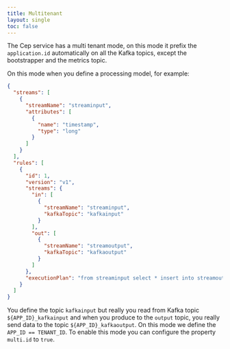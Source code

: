```yaml
---
title: Multitenant
layout: single
toc: false
---
```


The Cep service has a multi tenant mode, on this mode it prefix the `application.id` automatically on all the Kafka topics, except the bootstrapper and the metrics topic.

On this mode when you define a processing model, for example:

```json
{
  "streams": [
    {
      "streamName": "streaminput",
      "attributes": [
        {
          "name": "timestamp",
          "type": "long"
        }
      ]
    }
  ],
  "rules": [
    {
      "id": 1,
      "version": "v1",
      "streams": {
        "in": [
          {
            "streamName": "streaminput",
            "kafkaTopic": "kafkainput"
          }
        ],
        "out": [
          {
            "streamName": "streamoutput",
            "kafkaTopic": "kafkaoutput"
          }
        ]
      },
      "executionPlan": "from streaminput select * insert into streamoutput"
    }
  ]
}
```

You define the topic `kafkainput` but really you read from Kafka topic `${APP_ID}_kafkainput` and when you produce to the `output` topic, you really send data to the topic `${APP_ID}_kafkaoutput`. On this mode we define the `APP_ID == TENANT_ID`. To enable this mode you can configure the property `multi.id` to `true`.